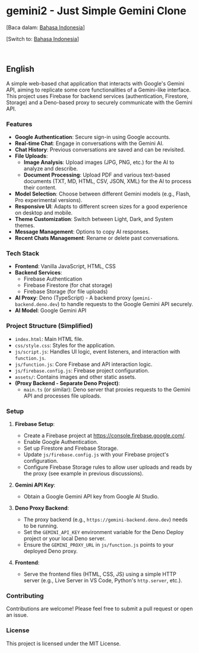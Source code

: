 # gemini2 - Just Simple Gemini Clone

[Baca dalam: [Bahasa Indonesia](README_id.md)]

[Switch to: [Bahasa Indonesia](#bahasa-indonesia)]

<br>

## English

A simple web-based chat application that interacts with Google's Gemini API, aiming to replicate some core functionalities of a Gemini-like interface. This project uses Firebase for backend services (authentication, Firestore, Storage) and a Deno-based proxy to securely communicate with the Gemini API.

### Features

*   **Google Authentication**: Secure sign-in using Google accounts.
*   **Real-time Chat**: Engage in conversations with the Gemini AI.
*   **Chat History**: Previous conversations are saved and can be revisited.
*   **File Uploads**:
    *   **Image Analysis**: Upload images (JPG, PNG, etc.) for the AI to analyze and describe.
    *   **Document Processing**: Upload PDF and various text-based documents (TXT, MD, HTML, CSV, JSON, XML) for the AI to process their content.
*   **Model Selection**: Choose between different Gemini models (e.g., Flash, Pro experimental versions).
*   **Responsive UI**: Adapts to different screen sizes for a good experience on desktop and mobile.
*   **Theme Customization**: Switch between Light, Dark, and System themes.
*   **Message Management**: Options to copy AI responses.
*   **Recent Chats Management**: Rename or delete past conversations.

### Tech Stack

*   **Frontend**: Vanilla JavaScript, HTML, CSS
*   **Backend Services**:
    *   Firebase Authentication
    *   Firebase Firestore (for chat storage)
    *   Firebase Storage (for file uploads)
*   **AI Proxy**: Deno (TypeScript) - A backend proxy (`gemini-backend.deno.dev`) to handle requests to the Google Gemini API securely.
*   **AI Model**: Google Gemini API

### Project Structure (Simplified)

*   `index.html`: Main HTML file.
*   `css/style.css`: Styles for the application.
*   `js/script.js`: Handles UI logic, event listeners, and interaction with `function.js`.
*   `js/function.js`: Core Firebase and API interaction logic.
*   `js/firebase.config.js`: Firebase project configuration.
*   `assets/`: Contains images and other static assets.
*   **(Proxy Backend - Separate Deno Project)**:
    *   `main.ts` (or similar): Deno server that proxies requests to the Gemini API and processes file uploads.

### Setup

1.  **Firebase Setup**:
    *   Create a Firebase project at https://console.firebase.google.com/.
    *   Enable Google Authentication.
    *   Set up Firestore and Firebase Storage.
    *   Update `js/firebase.config.js` with your Firebase project's configuration.
    *   Configure Firebase Storage rules to allow user uploads and reads by the proxy (see example in previous discussions).

2.  **Gemini API Key**:
    *   Obtain a Google Gemini API key from Google AI Studio.

3.  **Deno Proxy Backend**:
    *   The proxy backend (e.g., `https://gemini-backend.deno.dev`) needs to be running.
    *   Set the `GEMINI_API_KEY` environment variable for the Deno Deploy project or your local Deno server.
    *   Ensure the `GEMINI_PROXY_URL` in `js/function.js` points to your deployed Deno proxy.

4.  **Frontend**:
    *   Serve the frontend files (HTML, CSS, JS) using a simple HTTP server (e.g., Live Server in VS Code, Python's `http.server`, etc.).

### Contributing

Contributions are welcome! Please feel free to submit a pull request or open an issue.

### License

This project is licensed under the MIT License.
